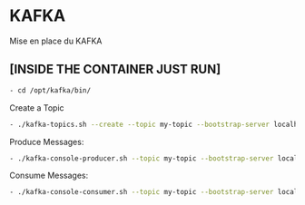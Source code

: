 # KAFKA

Mise en place du KAFKA

## [INSIDE THE CONTAINER JUST RUN]

```bash
- cd /opt/kafka/bin/
```

  Create a Topic
  
```bash  
- ./kafka-topics.sh --create --topic my-topic --bootstrap-server localhost:9092 --partitions 1 --replication-factor 1
```

Produce Messages:

```bash
- ./kafka-console-producer.sh --topic my-topic --bootstrap-server localhost:9092
```

Consume Messages:

```bash
- ./kafka-console-consumer.sh --topic my-topic --bootstrap-server localhost:9092 --from-beginning
```
